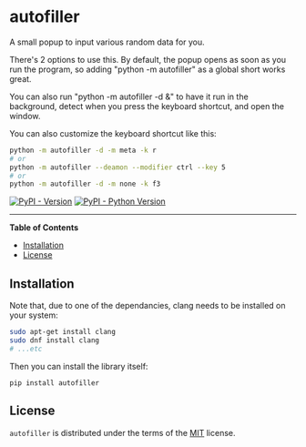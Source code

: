 # autofiller

A small popup to input various random data for you.

There's 2 options to use this. By default, the popup opens as soon as you run the program, so adding "python -m autofiller" as a global short works great.

You can also run "python -m autofiller -d &" to have it run in the background, detect when you press the keyboard shortcut, and open the window.

You can also customize the keyboard shortcut like this:
```bash
python -m autofiller -d -m meta -k r
# or
python -m autofiller --deamon --modifier ctrl --key 5
# or
python -m autofiller -d -m none -k f3
```

[![PyPI - Version](https://img.shields.io/pypi/v/autofiller.svg)](https://pypi.org/project/autofiller)
[![PyPI - Python Version](https://img.shields.io/pypi/pyversions/autofiller.svg)](https://pypi.org/project/autofiller)

-----

**Table of Contents**

- [Installation](#installation)
- [License](#license)

## Installation
Note that, due to one of the dependancies, clang needs to be installed on your system:
```bash
sudo apt-get install clang
sudo dnf install clang
# ...etc
```
Then you can install the library itself:
```console
pip install autofiller
```

## License

`autofiller` is distributed under the terms of the [MIT](https://spdx.org/licenses/MIT.html) license.
